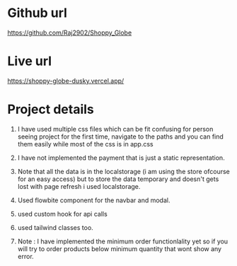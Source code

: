 # Github url

https://github.com/Raj2902/Shoppy_Globe

# Live url

https://shoppy-globe-dusky.vercel.app/

# Project details

1. I have used multiple css files which can be fit confusing for person seeing project for the first time, navigate to the paths and you can find them easily while most of the css is in app.css

2. I have not implemented the payment that is just a static representation.
3. Note that all the data is in the localstorage (i am using the store ofcourse for an easy access) but to store the data temporary and doesn't gets lost with page refresh i used localstorage.
4. Used flowbite component for the navbar and modal.
5. used custom hook for api calls
6. used tailwind classes too.
7. Note : I have implemented the minimum order functionlality yet so if you will try to order products below minimum quantity that wont show any error.
